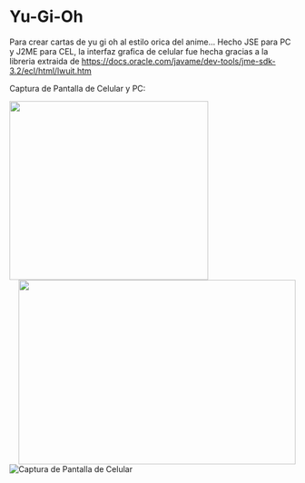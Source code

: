 # Yu-Gi-Oh
Para crear cartas de yu gi oh al estilo orica del anime... Hecho JSE para PC y J2ME para CEL, la interfaz grafica de celular fue hecha gracias a la libreria extraida de https://docs.oracle.com/javame/dev-tools/jme-sdk-3.2/ecl/html/lwuit.htm

Captura de Pantalla de Celular y PC:

<img align="left" width="350" height="315" src="https://raw.githubusercontent.com/RicardoValladares/Yu-Gi-Oh/master/ScreenShoot-PC.png">

<img align="right" width="488" height="325" src="https://raw.githubusercontent.com/RicardoValladares/Yu-Gi-Oh/master/ScreenShoot-CEL.png">

![Captura de Pantalla de Celular](https://raw.githubusercontent.com/RicardoValladares/Yu-Gi-Oh/master/ScreenShoot-CEL.png) 

